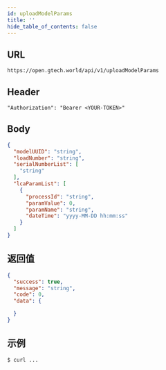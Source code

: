 ```yaml
---
id: uploadModelParams
title: ''
hide_table_of_contents: false
---
```


## URL

```
https://open.gtech.world/api/v1/uploadModelParams
```

## Header

```
"Authorization": "Bearer <YOUR-TOKEN>"
```

## Body

```json
{
  "modelUUID": "string",
  "loadNumber": "string",
  "serialNumberList": [
    "string"
  ],
  "lcaParamList": [
    {
      "processId": "string",
      "paramValue": 0,
      "paramName": "string",
      "dateTime": "yyyy-MM-DD hh:mm:ss"
    }
  ]
}
```

## 返回值

```json
{
  "success": true,
  "message": "string",
  "code": 0,
  "data": {

  }
}
```


## 示例

```sh
$ curl ...
```